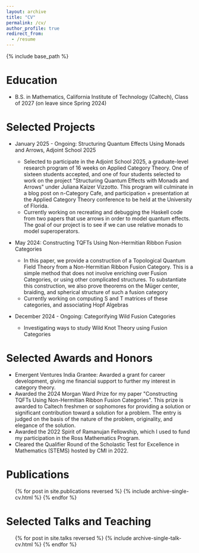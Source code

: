 ```yaml
---
layout: archive
title: "CV"
permalink: /cv/
author_profile: true
redirect_from:
  - /resume
---
```


{% include base_path %}

Education
======

* B.S. in Mathematics, California Institute of Technology (Caltech), Class of 2027 (on leave since Spring 2024)

Selected Projects
======
* January 2025 - Ongoing: Structuring Quantum Effects Using Monads and Arrows, Adjoint School 2025
  * Selected to participate in the Adjoint School 2025, a graduate-level research program of 16 weeks on Applied Category Theory. One of sixteen students accepted, and one of four students selected to work on the project "Structuring Quantum Effects with Monads and Arrows" under Juliana Kaizer Vizzotto. This program will culminate in a blog post on n-Category Cafe, and participation + presentation at the Applied Category Theory conference to be held at the University of Florida.
  * Currently working on recreating and debugging the Haskell code from two papers that use arrows in order to model quantum effects. The goal of our project is to see if we can use relative monads to model superoperators.

* May 2024: Constructing TQFTs Using Non-Hermitian Ribbon Fusion Categories
  * In this paper, we provide a construction of a Topological Quantum Field Theory from a Non-Hermitian Ribbon Fusion Category. This is a simple method that does not involve enriching over Fusion Categories, or using other complicated structures. To substantiate this construction, we also prove theorems on the Müger center, braiding, and spherical structure of such a fusion category
  * Currently working on computing S and T matrices of these categories, and associating Hopf Algebras

* December 2024 - Ongoing: Categorifying Wild Fusion Categories
  * Investigating ways to study Wild Knot Theory using Fusion Categories
  
Selected Awards and Honors
======
* Emergent Ventures India Grantee: Awarded a grant for career development, giving me financial support to further my interest in category theory.
* Awarded the 2024 Morgan Ward Prize for my paper "Constructing TQFTs Using Non-Hermitian Ribbon Fusion Categories". This prize is awarded to Caltech freshmen or sophomores for providing a solution or significant contribution toward a solution for a problem. The entry is judged on the basis of the nature of the problem, originality, and elegance of the solution.
* Awarded the 2022 Spirit of Ramanujan Fellowship, which I used to fund my participation in the Ross Mathematics Program.
* Cleared the Qualifier Round of the Scholastic Test for Excellence in Mathematics (STEMS) hosted by CMI in 2022.



Publications
======
  <ul>{% for post in site.publications reversed %}
    {% include archive-single-cv.html %}
  {% endfor %}</ul>
  
Selected Talks and Teaching
======
  <ul>{% for post in site.talks reversed %}
    {% include archive-single-talk-cv.html  %}
  {% endfor %}</ul>
  
  
